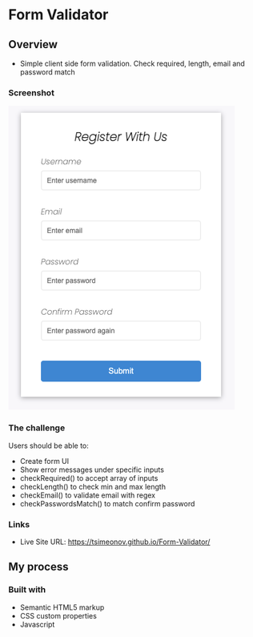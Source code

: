 # Form Validator

## Overview

 - Simple client side form validation. Check required, length, email and password match

### Screenshot

![](Design/Desktop-preview.png)

### The challenge

Users should be able to:

 - Create form UI
 - Show error messages under specific inputs
 - checkRequired() to accept array of inputs
 - checkLength() to check min and max length
 - checkEmail() to validate email with regex
 - checkPasswordsMatch() to match confirm password

### Links

- Live Site URL: https://tsimeonov.github.io/Form-Validator/

## My process

### Built with

- Semantic HTML5 markup
- CSS custom properties
- Javascript
 
